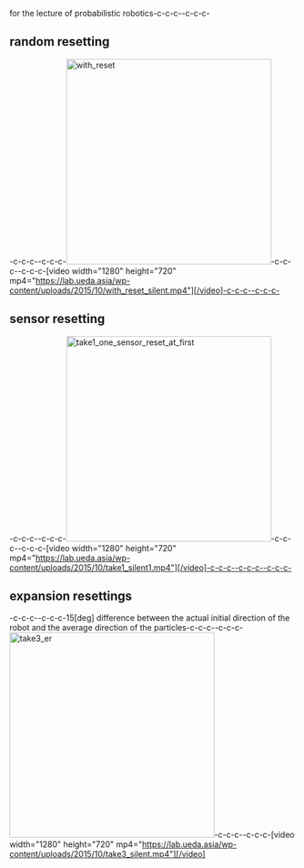 for the lecture of probabilistic robotics-c-c-c--c-c-c-<h2 id="random">random resetting</h2>-c-c-c--c-c-c-<a href="https://lab.ueda.asia/wp-content/uploads/2015/10/with_reset.gif"><img src="https://lab.ueda.asia/wp-content/uploads/2015/10/with_reset.gif" alt="with_reset" width="360" height="360" class="alignleft size-full wp-image-222" /></a>-c-c-c--c-c-c-[video width="1280" height="720" mp4="https://lab.ueda.asia/wp-content/uploads/2015/10/with_reset_silent.mp4"][/video]-c-c-c--c-c-c-<h2 id="sensor">sensor resetting</h2>-c-c-c--c-c-c-<a href="https://lab.ueda.asia/wp-content/uploads/2015/10/take1_one_sensor_reset_at_first.gif"><img src="https://lab.ueda.asia/wp-content/uploads/2015/10/take1_one_sensor_reset_at_first.gif" alt="take1_one_sensor_reset_at_first" width="360" height="360" class="alignleft size-full wp-image-223" /></a>-c-c-c--c-c-c-[video width="1280" height="720" mp4="https://lab.ueda.asia/wp-content/uploads/2015/10/take1_silent1.mp4"][/video]-c-c-c--c-c-c--c-c-c-<h2 id="expansion">expansion resettings</h2>-c-c-c--c-c-c-15[deg] difference between the actual initial direction of the robot and the average direction of the particles-c-c-c--c-c-c-<a href="https://lab.ueda.asia/wp-content/uploads/2015/10/take3_er.gif"><img src="https://lab.ueda.asia/wp-content/uploads/2015/10/take3_er.gif" alt="take3_er" width="360" height="360" class="alignleft size-full wp-image-227" /></a>-c-c-c--c-c-c-[video width="1280" height="720" mp4="https://lab.ueda.asia/wp-content/uploads/2015/10/take3_silent.mp4"][/video]
